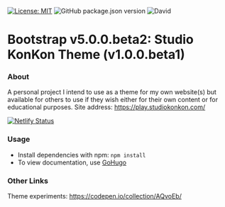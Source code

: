 [![License: MIT](https://img.shields.io/github/license/StudioKonKon/bootstrap-konkon?style=flat-square)](https://opensource.org/licenses/MIT)
![GitHub package.json version](https://img.shields.io/github/package-json/v/StudioKonKon/bootstrap-konkon?style=flat-square)
![David](https://img.shields.io/david/dev/StudioKonKon/bootstrap-konkon?style=flat-square)

# Bootstrap v5.0.0.beta2: Studio KonKon Theme (v1.0.0.beta1)

### About

A personal project I intend to use as a theme for my own website(s) but available for others to use if they wish either for their own content or for educational purposes. Site address: https://play.studiokonkon.com/

[![Netlify Status](https://api.netlify.com/api/v1/badges/a1dd7898-1c03-4aeb-aa6f-7524bc687ca4/deploy-status)](https://play.studiokonkon.com/)

### Usage
- Install dependencies with npm: `npm install`
- To view documentation, use [GoHugo](https://gohugo.io/)

### Other Links
Theme experiments: https://codepen.io/collection/AQvoEb/
